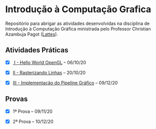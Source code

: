 # Introdução à Computação Grafica

Repositório para abrigar as atividades desenvolvidas na disciplina de Introdução à Computação Gráfica ministrada pelo Professor Christian Azambuja Pagot ([Lattes](http://lattes.cnpq.br/4353928200012173)).

## Atividades Práticas

 - [x] [ I - Hello World OpenGL](https://github.com/matheusdantascc/ICG/tree/master/act01_hello_world_opengl) – 06/10/20
- [x] [II - Rasterizando Linhas](https://github.com/matheusdantascc/ICG/tree/master/act02_rasterizing_lines) – 20/10/20

- [x] [III - Implementação do Pipeline Gráfico](https://github.com/matheusdantascc/ICG/tree/master/act03_transformations) – 09/12/20
## Provas

- [x] 1ª Prova – 09/11/20

- [x] 2ª Prova – 10/12/20 


